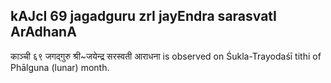 ## kAJcI 69 jagadguru zrI jayEndra sarasvatI ArAdhanA

काञ्ची ६९ जगद्गुरु श्री~जयेन्द्र सरस्वती आराधना is observed on Śukla-Trayodaśī tithi of Phālguna (lunar) month.



